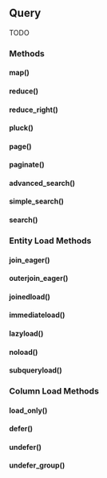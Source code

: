 ## Query

TODO

### Methods

#### map()

#### reduce()

#### reduce_right()

#### pluck()

#### page()

#### paginate()

#### advanced_search()

#### simple_search()

#### search()

### Entity Load Methods

#### join_eager()

#### outerjoin_eager()

#### joinedload()

#### immediateload()

#### lazyload()

#### noload()

#### subqueryload()

### Column Load Methods

#### load_only()

#### defer()

#### undefer()

#### undefer_group()
